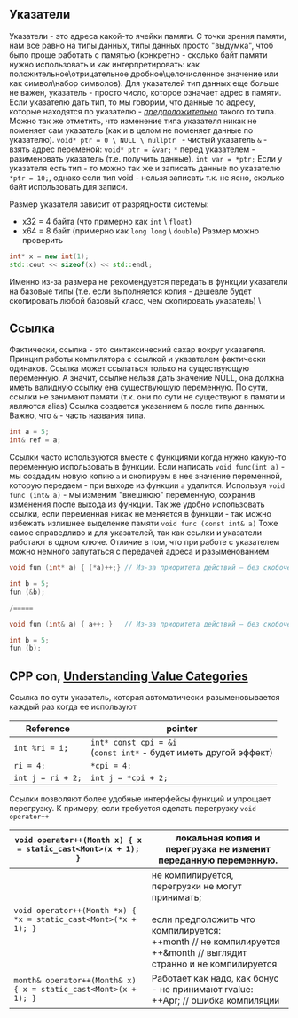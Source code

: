 ## Указатели
Указатели - это адреса какой-то ячейки памяти. С точки зрения памяти, нам все равно на типы данных, типы данных просто "выдумка", чтоб было проще работать с памятью (конкретно - сколько байт памяти нужно использовать и как интерпретировать: как положительное\\отрицательное дробное\\целочисленное значение или как символ\\набор символов).  Для указателей тип данных еще больше не важен, указатель - просто число, которое означает адрес в памяти. Если указателю дать тип, то мы говорим, что данные по адресу, которые находятся по указателю - <i><u>предположительно</u></i> такого то типа. Можно так же отметить, что изменение типа указателя никак не поменяет сам указатель (как и в целом не поменяет данные по указателю). 
`void* ptr = 0 \ NULL \ nullptr ` - чистый указатель
`&` - взять адрес переменой: `void* ptr = &var;`
`*` перед указателем - разименовать указатель (т.е. получить данные). 
`int var = *ptr;`
Если у указателя есть тип - то можно так же и записать данные по указателю `*ptr = 10;`, однако если тип void - нельзя записать т.к. не ясно, сколько байт использовать для записи. 

Размер указателя зависит от разрядности системы:
*  x32 = 4 байта (что примерно как `int` \\ `float`) 
* x64 = 8 байт (примерно как `long long` \\ `double`)
Размер можно проверить 
```c++
int* x = new int(1);
std::cout << sizeof(x) << std::endl;
```
Именно из-за размера не рекомендуется передать в функции указатели на базовые типы (т.е. если выполняется копия - дешевле будет скопировать любой базовый класс, чем скопировать указатель)
\
## Ссылка 
Фактически, ссылка -  это синтаксический сахар вокруг указателя. Принцип работы компилятора с ссылкой и указателем фактически одинаков. 
Ссылка может ссылаться только на существующую переменную. А значит, ссылке нельзя дать значение NULL, она должна иметь валидную ссылку ена существующую переменную. По сути, ссылки не занимают памяти (т.к. они по сути не существуют в памяти и являются alias)
Ссылка создается указанием `&` после типа данных. Важно, что `&` - часть названия типа. 
```c++
int a = 5;
int& ref = a;
``` 

Ссылки часто используются вместе с функциями когда нужно какую-то переменную использовать в функции. Если написать `void func(int a)` - мы создадим новую копию `a` и скопируем в нее значение переменной, которую передаем - при выходе из функции `a` удалится. Используя `void func (int& a)` - мы изменим "внешнюю" переменную, сохранив изменения после выхода из функции. Так же удобно использовать ссылки, если переменная никак не меняется в функции - так можно избежать излишнее выделение памяти `void func (const int& a)`
Тоже самое справедливо и для указателей, так как ссылки и указатели работают в одном ключе. Отличие в том, что при работе с указателем можно немного запутаться с передачей адреса и разыменованием 
```c++
void fun (int* a) { (*a)++;} // Из-за приоритета действий – без скобочек мы сперва инкрементируем адрес, а потом сделаем разыменование.

int b = 5;
fun (&b);

/=====

void fun (int& a) { a++; }   // Из-за приоритета действий – без скобочек бы сперва инкрементируем адрес, а потом сделаем разыменование.

int b = 5;
fun (b);
```

## CPP con, [Understanding Value Categories](https://youtu.be/XS2JddPq7GQ?si=4kFEI9E0ObZ74FqO&t=1128)
Ссылка по сути указатель, которая автоматически разыменовывается каждый раз когда ее используют

| Reference         | pointer                                                              |
| ----------------- | -------------------------------------------------------------------- |
| `int %ri = i;`    | `int* const cpi = &i` <br>(`const int*` - будет иметь другой эффект) |
| `ri = 4;`         | `*cpi = 4;`                                                          |
| `int j = ri + 2;` | `int j = *cpi + 2;`                                                  |
Ссылки позволяют более удобные интерфейсы функций и упрощает перегрузку. 
К примеру, если требуется сделать перегрузку `void operator++`

| `void operator++(Month x) { x = static_cast<Mont>(x + 1); }`    | локальная копия и перегрузка не изменит переданную переменную.                                                                                                                        |
| --------------------------------------------------------------- | ------------------------------------------------------------------------------------------------------------------------------------------------------------------------------------- |
| `void operator++(Month *x) { *x = static_cast<Mont>(*x + 1); }` | не компилируется, перегрузки не могут принимать; <br><br>если предположить что компилируется:<br>++month // не компилируется <br>++&month // выглядит странно и не компилируется <br> |
| `month& operator++(Month& x) { x = static_cast<Mont>(x + 1); }` | Работает как надо, как бонус - не принимают rvalue:<br>++Apr; // ошибка компиляции                                                                                                    |
